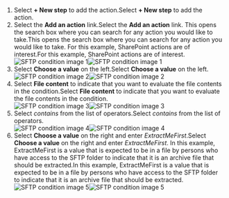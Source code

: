 1. <span data-ttu-id="e0010-101">Select **+ New step** to add the action.</span><span class="sxs-lookup"><span data-stu-id="e0010-101">Select **+ New step** to add the action.</span></span>  
2. <span data-ttu-id="e0010-102">Select the **Add an action** link.</span><span class="sxs-lookup"><span data-stu-id="e0010-102">Select the **Add an action** link.</span></span> <span data-ttu-id="e0010-103">This opens the search box where you can search for any action you would like to take.</span><span class="sxs-lookup"><span data-stu-id="e0010-103">This opens the search box where you can search for any action you would like to take.</span></span> <span data-ttu-id="e0010-104">For this example, SharePoint actions are of interest.</span><span class="sxs-lookup"><span data-stu-id="e0010-104">For this example, SharePoint actions are of interest.</span></span>    
   <span data-ttu-id="e0010-105">![SFTP condition image 1](https://docstestmedia1.blob.core.windows.net/azure-media/includes/media/connectors-create-api-sftp/condition-1.png)</span><span class="sxs-lookup"><span data-stu-id="e0010-105">![SFTP condition image 1](https://docstestmedia1.blob.core.windows.net/azure-media/includes/media/connectors-create-api-sftp/condition-1.png)</span></span>    
3. <span data-ttu-id="e0010-106">Select **Choose a value** on the left.</span><span class="sxs-lookup"><span data-stu-id="e0010-106">Select **Choose a value** on the left.</span></span> 
   <span data-ttu-id="e0010-107">![SFTP condition image 2](https://docstestmedia1.blob.core.windows.net/azure-media/includes/media/connectors-create-api-sftp/condition-2.png)</span><span class="sxs-lookup"><span data-stu-id="e0010-107">![SFTP condition image 2](https://docstestmedia1.blob.core.windows.net/azure-media/includes/media/connectors-create-api-sftp/condition-2.png)</span></span>    
4. <span data-ttu-id="e0010-108">Select **File content** to indicate that you want to evaluate the file contents in the condition.</span><span class="sxs-lookup"><span data-stu-id="e0010-108">Select **File content** to indicate that you want to evaluate the file contents in the condition.</span></span>      
   <span data-ttu-id="e0010-109">![SFTP condition image 3](https://docstestmedia1.blob.core.windows.net/azure-media/includes/media/connectors-create-api-sftp/condition-3.png)</span><span class="sxs-lookup"><span data-stu-id="e0010-109">![SFTP condition image 3](https://docstestmedia1.blob.core.windows.net/azure-media/includes/media/connectors-create-api-sftp/condition-3.png)</span></span>   
5. <span data-ttu-id="e0010-110">Select *contains* from the list of operators.</span><span class="sxs-lookup"><span data-stu-id="e0010-110">Select *contains* from the list of operators.</span></span>       
   <span data-ttu-id="e0010-111">![SFTP condition image 4](https://docstestmedia1.blob.core.windows.net/azure-media/includes/media/connectors-create-api-sftp/condition-4.png)</span><span class="sxs-lookup"><span data-stu-id="e0010-111">![SFTP condition image 4](https://docstestmedia1.blob.core.windows.net/azure-media/includes/media/connectors-create-api-sftp/condition-4.png)</span></span>   
6. <span data-ttu-id="e0010-112">Select **Choose a value** on the right and enter *ExtractMeFirst*.</span><span class="sxs-lookup"><span data-stu-id="e0010-112">Select **Choose a value** on the right and enter *ExtractMeFirst*.</span></span> <span data-ttu-id="e0010-113">In this example, ExtractMeFirst is a value that is expected to be in a file by persons who have access to the SFTP folder to indicate that it is an archive file that should be extracted.</span><span class="sxs-lookup"><span data-stu-id="e0010-113">In this example, ExtractMeFirst is a value that is expected to be in a file by persons who have access to the SFTP folder to indicate that it is an archive file that should be extracted.</span></span>  
   <span data-ttu-id="e0010-114">![SFTP condition image 5](https://docstestmedia1.blob.core.windows.net/azure-media/includes/media/connectors-create-api-sftp/condition-5.png)</span><span class="sxs-lookup"><span data-stu-id="e0010-114">![SFTP condition image 5](https://docstestmedia1.blob.core.windows.net/azure-media/includes/media/connectors-create-api-sftp/condition-5.png)</span></span>   






